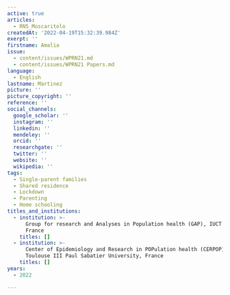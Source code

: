 ```yaml
---
active: true
articles:
  - RN5_Moscaritolo
createdAt: '2022-04-19T15:32:39.984Z'
exerpt: ''
firstname: Amalia
issue:
  - content/issues/WPRN21.md
  - content/issues/WPRN21 Papers.md
language:
  - English
lastname: Martinez
picture: ''
picture_copyright: ''
reference: ''
social_channels:
  google_scholar: ''
  instagram: ''
  linkedin: ''
  mendeley: ''
  orcid: ''
  researchgate: ''
  twitter: ''
  website: ''
  wikipedia: ''
tags:
  - Single-parent families
  - Shared residence
  - Lockdown
  - Parenting
  - Home schooling
titles_and_institutions:
  - institution: >-
      Group for research and Analyses in Population health (GAP), IUCT Oncopole,
      France
    titles: []
  - institution: >-
      Center of Epidemiology and Research in POPulation health (CERPOP), Inserm,
      Toulouse III Paul Sabatier University, France
    titles: []
years:
  - 2022

---
```

